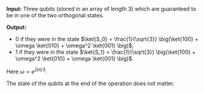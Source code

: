 **Input:** Three qubits (stored in an array of length 3) which are guaranteed to be in one of the two orthogonal states.

**Output:**
* 0 if they were in the state 
  $\ket{S_0} = \frac{1}{\sqrt{3}} \big(\ket{100} + \omega \ket{010} + \omega^2 \ket{001} \big)$,
* 1 if they were in the state 
  $\ket{S_1} = \frac{1}{\sqrt{3}} \big(\ket{100} + \omega^2 \ket{010} + \omega \ket{001} \big)$.

Here $\omega = e^{2i \pi/3}$.

The state of the qubits at the end of the operation does not matter.

